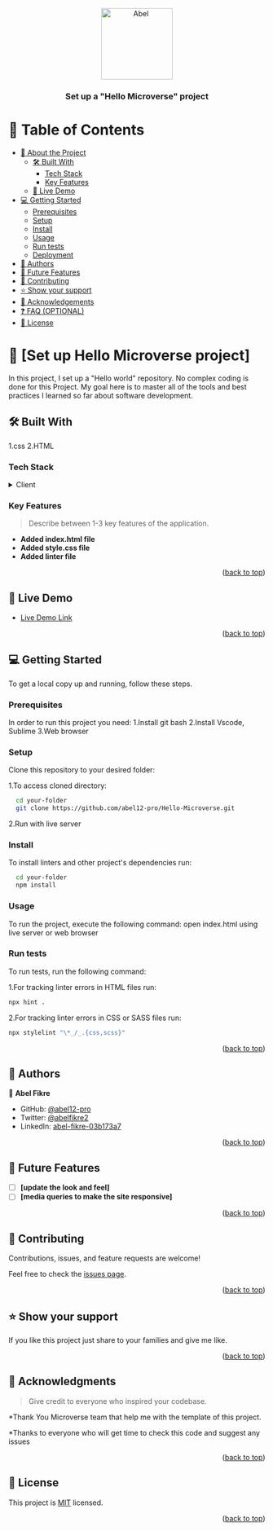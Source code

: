 <a name="readme-top"></a>


<div align="center">
 
  <img src="#" alt="Abel" width="140"  height="auto" />
  <br/>

  <h3><b>Set up a "Hello Microverse" project </b></h3>

</div>


# 📗 Table of Contents

- [📖 About the Project](#about-project)
  - [🛠 Built With](#built-with)
    - [Tech Stack](#tech-stack)
    - [Key Features](#key-features)
  - [🚀 Live Demo](#live-demo)
- [💻 Getting Started](#getting-started)
  - [Prerequisites](#prerequisites)
  - [Setup](#setup)
  - [Install](#install)
  - [Usage](#usage)
  - [Run tests](#run-tests)
  - [Deployment](#deployment)
- [👥 Authors](#authors)
- [🔭 Future Features](#future-features)
- [🤝 Contributing](#contributing)
- [⭐️ Show your support](#support)
- [🙏 Acknowledgements](#acknowledgements)
- [❓ FAQ (OPTIONAL)](#faq)
- [📝 License](#license)


# 📖 [Set up Hello Microverse project] <a name="about-project"></a>

In this project, I set up a "Hello world" repository. No complex coding is done for this Project. My goal here is to master all of the tools and best practices I learned so far  about software development. 

## 🛠 Built With <a name="built-with"></a>
1.css
2.HTML

### Tech Stack <a name="tech-stack"></a>



<details>
  <summary>Client</summary>
  <ul>
     <li>Linters</li>
    <li>CSS3</li>
    <li>HTML5</li>
  </ul>
</details>



### Key Features <a name="key-features"></a>

> Describe between 1-3 key features of the application.

- **Added  index.html file**
- **Added style.css file**
- **Added linter file**

<p align="right">(<a href="#readme-top">back to top</a>)</p>



## 🚀 Live Demo <a name="live-demo"></a>

- [Live Demo Link](https://google.com)

<p align="right">(<a href="#readme-top">back to top</a>)</p>

## 💻 Getting Started <a name="getting-started"></a>



To get a local copy up and running, follow these steps.

### Prerequisites

In order to run this project you need:
1.Install git bash
2.Install Vscode, Sublime
3.Web browser 


### Setup

Clone this repository to your desired folder:

1.To access cloned directory:

```sh
  cd your-folder
  git clone https://github.com/abel12-pro/Hello-Microverse.git
```
2.Run with live server 

### Install

To install linters and other project's dependencies run:


```sh
  cd your-folder
  npm install
```


### Usage

To run the project, execute the following command:
   open index.html using live server or web browser 

### Run tests

To run tests, run the following command:

1.For tracking linter errors in HTML files run:
```sh
npx hint .

```
2.For tracking linter errors in CSS or SASS files run:
```sh
npx stylelint "\*_/_.{css,scss}"

```

<p align="right">(<a href="#readme-top">back to top</a>)</p>

<!-- AUTHORS -->

## 👥 Authors <a name="authors"></a>


👤 **Abel Fikre**


- GitHub: [@abel12-pro](https://github.com/abel12-pro)
- Twitter: [@abelfikre2](https://twitter.com/@abelfikre21)
- LinkedIn: [abel-fikre-03b173a7](https://www.linkedin.com/in/abel-fikre-03b173a7/)

<p align="right">(<a href="#readme-top">back to top</a>)</p>


## 🔭 Future Features <a name="future-features"></a>


- [ ] **[update the look and feel]**
- [ ] **[media queries to make the site responsive]**

<p align="right">(<a href="#readme-top">back to top</a>)</p>


## 🤝 Contributing <a name="contributing"></a>

Contributions, issues, and feature requests are welcome!

Feel free to check the [issues page](https://github.com/abel12-pro/H/issues).

<p align="right">(<a href="#readme-top">back to top</a>)</p>


## ⭐️ Show your support <a name="support"></a>

If you like this project just share to your families and give me like.

<p align="right">(<a href="#readme-top">back to top</a>)</p>

<!-- ACKNOWLEDGEMENTS -->

## 🙏 Acknowledgments <a name="acknowledgements"></a>

> Give credit to everyone who inspired your codebase.

*Thank You Microverse team that help me with the template of this project.

*Thanks to everyone who will get time to check this code and suggest any issues

<p align="right">(<a href="#readme-top">back to top</a>)</p>


## 📝 License <a name="license"></a>

This project is [MIT](./LICENSE) licensed.

<p align="right">(<a href="#readme-top">back to top</a>)</p>